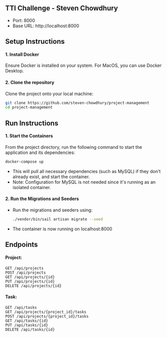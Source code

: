 ## TTI Challenge - Steven Chowdhury
- Port: 8000
- Base URL: http://localhost:8000

## Setup Instructions
#### 1. Install Docker
Ensure Docker is installed on your system. For MacOS, you can use Docker Desktop.

#### 2. Clone the repository
Clone the project onto your local machine:
```bash
git clone https://github.com/steven-chowdhury/project-management
cd project-management
```

## Run Instructions
#### 1. Start the Containers
From the project directory, run the following command to start the application and its dependencies: 
```bash
docker-compose up
```

- This will pull all necessary dependencies (such as MySQL) if they don't already exist, and start the container.
- Note: Configuration for MySQL is not needed since it's running as an isolated container.

#### 2. Run the Migrations and Seeders
- Run the migrations and seeders using: 
  ```bash
  ./vendor/bin/sail artisan migrate --seed
  ```
- The container is now running on localhost:8000

## Endpoints

#### Project:
```
GET /api/projects  
POST /api/projects  
GET /api/projects/{id}  
PUT /api/projects/{id}  
DELETE /api/projects/{id}
```  

#### Task:
```
GET /api/tasks   
GET /api/projects/{project_id}/tasks 
POST /api/projects/{project_id}/tasks 
GET /api/tasks/{id} 
PUT /api/tasks/{id} 
DELETE /api/tasks/{id} 
```



